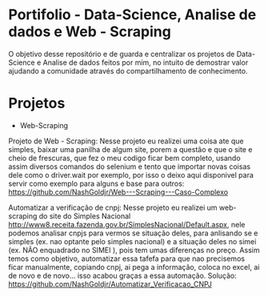 # Portifolio - Data-Science, Analise de dados e Web - Scraping
O objetivo desse repositório e de guarda e centralizar os projetos de Data-Science e Analise de dados feitos por mim, no intuito de demostrar valor ajudando a comunidade através do compartilhamento de conhecimento.


# Projetos

- Web-Scraping

Projeto de Web - Scraping: Nesse projeto eu realizei uma coisa ate que simples, baixar uma panilha de algum site, porem a questão e que o site e cheio de frescuras, que fez o meu codigo ficar bem completo, usando assim diversos comandos do selenium e tento que importar novas coisas dele como o driver.wait por exemplo, por isso o deixo aqui disponivel para servir como exemplo para alguns e base para outros:  https://github.com/NashGoldjr/Web---Scraping---Caso-Complexo


Automatizar a verificação de cnpj: Nesse projeto eu realizei um web-scraping do site do Simples Nacional http://www8.receita.fazenda.gov.br/SimplesNacional/Default.aspx, nele podemos analisar cnpjs para vermos se situação deles, para anlisando se e simples (ex. nao optante pelo simples nacional) e a situação deles no simei (ex. NÃO enquadrado no SIMEI
), pois tem umas diferenças no preço. Assim temos como objetivo, automatizar essa tafefa para que nao precisemos ficar manualmente, copiando cnpj, ai pega a informação, coloca no excel, ai de novo e de novo... isso acabou graças a essa automação.
Solução: https://github.com/NashGoldjr/Automatizar_Verificacao_CNPJ
